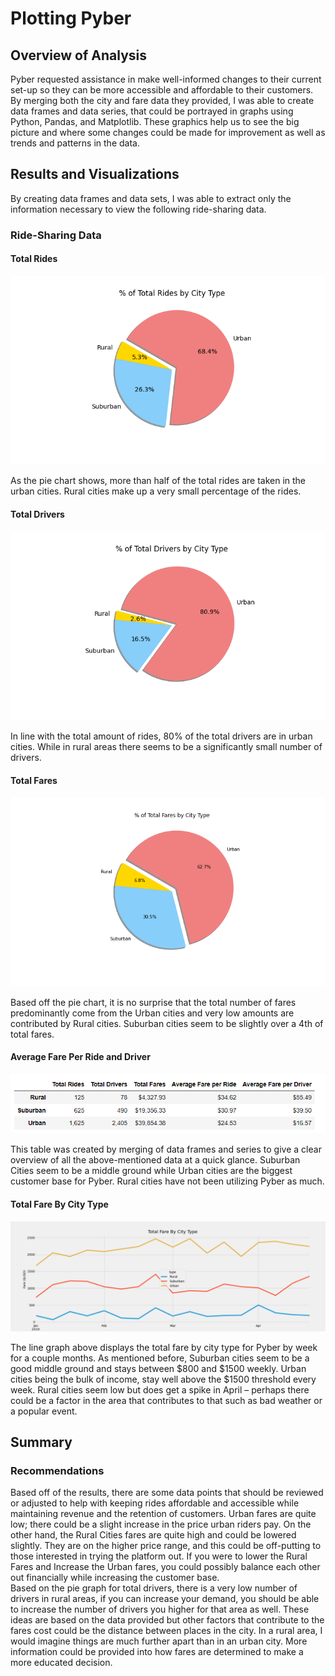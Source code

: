 # Plotting Pyber
## Overview of Analysis
Pyber requested assistance in make well-informed changes to their current set-up so they can be more accessible and affordable to their customers. By merging both the city and fare data they provided, I was able to create data frames and data series, that could be portrayed in graphs using Python, Pandas, and Matplotlib.  These graphics help us to see the big picture and where some changes could be made for improvement as well as trends and patterns in the data. 

## Results and Visualizations
By creating data frames and data sets, I was able to extract only the information necessary to view the following ride-sharing data.
### Ride-Sharing Data

#### Total Rides

![](analysis/Fig6.png)

As the pie chart shows, more than half of the total rides are taken in the urban cities. Rural cities make up a very small percentage of the rides.  

#### Total Drivers

![](analysis/Fig7.png)

In line with the total amount of rides, 80% of the total drivers are in urban cities. While in rural areas there seems to be a significantly small number of drivers. 

#### Total Fares 

![](analysis/Fig5.png)

Based off the pie chart, it is no surprise that the total number of fares predominantly come from the Urban cities and very low amounts are contributed by Rural cities.  Suburban cities seem to be slightly over a 4th of total fares. 

#### Average Fare Per Ride and Driver

![](analysis/PyberSummaryDF.png)

This table was created by merging of data frames and series to give a clear overview of all the above-mentioned data at a quick glance. Suburban Cities seem to be a middle ground while Urban cities are the biggest customer base for Pyber. Rural cities have not been utilizing Pyber as much. 

#### Total Fare By City Type

![](analysis/PyBer_fare_summary.png)

The line graph above displays the total fare by city type for Pyber by week for a couple months. As mentioned before, Suburban cities seem to be a good middle ground and stays between $800 and $1500 weekly.  Urban cities being the bulk of income, stay well above the $1500 threshold every week. Rural cities seem low but does get a spike in April – perhaps there could be a factor in the area that contributes to that such as bad weather or a popular event. 

## Summary

### Recommendations
Based off of the results, there are some data points that should be reviewed or adjusted to help with keeping rides affordable and accessible while maintaining revenue and the retention of customers. 
Urban fares are quite low; there could be a slight increase in the price urban riders pay. On the other hand, the Rural Cities fares are quite high and could be lowered slightly. They are on the higher price range, and this could be off-putting to those interested in trying the platform out.  If you were to lower the Rural Fares and Increase the Urban fares, you could possibly balance each other out financially while increasing the customer base.  
Based on the pie graph for total drivers, there is a very low number of drivers in rural areas, if you can increase your demand, you should be able to increase the number of drivers you higher for that area as well. 
These ideas are based on the data provided but other factors that contribute to the fares cost could be the distance between places in the city. In a rural area, I would imagine things are much further apart than in an urban city.  More information could be provided into how fares are determined to make a more educated decision.  
